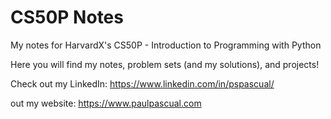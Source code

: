 # CS50P Notes
My notes for HarvardX's CS50P - Introduction to Programming with Python

Here you will find my notes, problem sets (and my solutions), and projects!

Check out my LinkedIn: https://www.linkedin.com/in/pspascual/

out my website: https://www.paulpascual.com
